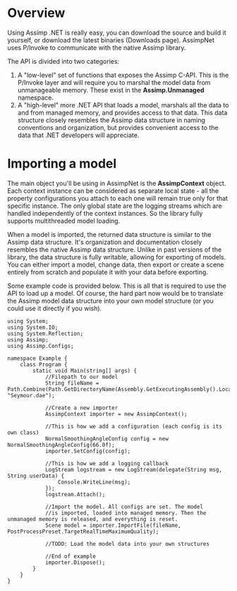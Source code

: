# Overview #

Using Assimp .NET is really easy, you can download the source and build it yourself, or download the latest binaries (Downloads page). AssimpNet uses P/Invoke to communicate with the native Assimp library.

The API is divided into two categories:

  1. A "low-level" set of functions that exposes the Assimp C-API. This is the P/Invoke layer and will require you to marshal the model data from unmanageable memory. These exist in the **Assimp.Unmanaged** namespace.
  1. A "high-level" more .NET API that loads a model, marshals all the data to and from managed memory, and provides access to that data. This data structure closely resembles the Assimp data structure in naming conventions and organization, but provides convenient access to the data that .NET developers will appreciate.

# Importing a model #

The main object you'll be using in AssimpNet is the **AssimpContext** object. Each context instance can be considered as separate local state - all the property configurations you attach to each one will remain true only for that specific instance. The only global state are the logging streams which are handled independently of the context instances. So the library fully supports multithreaded model loading.

When a model is imported, the returned data structure is similar to the Assimp data structure. It's organization and documentation closely resembles the native Assimp data structure. Unlike in past versions of the library, the data structure is fully writable, allowing for exporting of models. You can either import a model, change data, then export or create a scene entirely from scratch and populate it with your data before exporting.

Some example code is provided below. This is all that is required to use the API to load up a model. Of course, the hard part now would be to translate the Assimp model data structure into your own model structure (or you could use it directly if you wish).

```
using System;
using System.IO;
using System.Reflection;
using Assimp;
using Assimp.Configs;

namespace Example {
    class Program {
        static void Main(string[] args) {
            //Filepath to our model
            String fileName = Path.Combine(Path.GetDirectoryName(Assembly.GetExecutingAssembly().Location), "Seymour.dae");

            //Create a new importer
            AssimpContext importer = new AssimpContext();

            //This is how we add a configuration (each config is its own class)
            NormalSmoothingAngleConfig config = new NormalSmoothingAngleConfig(66.0f);
            importer.SetConfig(config);

            //This is how we add a logging callback 
            LogStream logstream = new LogStream(delegate(String msg, String userData) {
                Console.WriteLine(msg);
            });
            logstream.Attach();

            //Import the model. All configs are set. The model
            //is imported, loaded into managed memory. Then the unmanaged memory is released, and everything is reset.
            Scene model = importer.ImportFile(fileName, PostProcessPreset.TargetRealTimeMaximumQuality);

            //TODO: Load the model data into your own structures

            //End of example
            importer.Dispose();
        }
    }
}
```